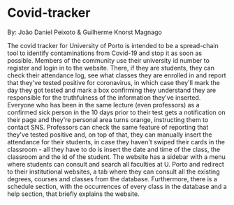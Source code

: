 # Covid-tracker
By: João Daniel Peixoto & Guilherme Knorst Magnago

The covid tracker for University of Porto is intended to be a spread-chain tool to identify contaminations from Covid-19 and stop it as soon as possible. Members of the community use their university id number to register and login in to the website. There, if they are students, they can check their attendance log, see what classes they are enrolled in and report that they've tested positive for coronavirus, in which case they'll mark the day they got tested and mark a box confirming they understand they are responsible for the truthfulness of the information they've inserted. Everyone who has been in the same lecture (even professors) as a confirmed sick person in the 10 days prior to their test gets a notification on their page and they're personal area turns orange, instructing them to contact SNS. Professors can check the same feature of reporting that they've tested positive and, on top of that, they can manually insert the attendance for their students, in case they haven't swiped their cards in the classroom - all they have to do is insert the date and time of the class, the classroom and the id of the student. The website has a sidebar with a menu where students can consult and search all faculties at U. Porto and redirect to their institutional websites, a tab where they can consult all the existing degrees, courses and classes from the database. Furthermore, there is a schedule section, with the occurrences of every class in the database and a help section, that briefly explains the website.
